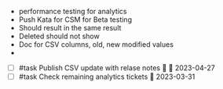* performance testing for analytics
* Push Kata for CSM for Beta testing
* Should result in the same result
* Deleted should not show
* Doc for CSV columns, old, new modified values
* 

- [ ] #task Publish CSV update with relase notes 🔼 📅 2023-04-27
- [ ] #task Check remaining analytics tickets 📅 2023-03-31